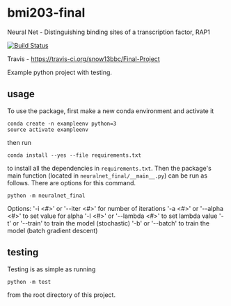 # bmi203-final
Neural Net - Distinguishing binding sites of a transcription factor, RAP1

[![Build
Status](https://travis-ci.org/snow13bbc/Final-Project.svg?branch=master)](https://travis-ci.org/snow13bbc/Final-Project)

Travis - https://travis-ci.org/snow13bbc/Final-Project

Example python project with testing.

## usage

To use the package, first make a new conda environment and activate it

```
conda create -n exampleenv python=3
source activate exampleenv
```

then run

```
conda install --yes --file requirements.txt
```

to install all the dependencies in `requirements.txt`. Then the package's
main function (located in `neuralnet_final/__main__.py`) can be run as follows. There are options for this command.

```
python -m neuralnet_final
```
Options:
'-i <#>' or '--iter <#>' for number of iterations
'-a <#>' or '--alpha <#>' to set value for alpha
'-l <#>' or '--lambda <#>' to set lambda value
'-t' or '--train' to train the model (stochastic)
'-b' or '--batch' to train the model (batch gradient descent)



## testing

Testing is as simple as running

```
python -m test
```

from the root directory of this project.
